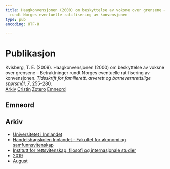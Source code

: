 ```yaml
---
title: Haagkonvensjonen (2000) om beskyttelse av voksne over grensene – Betraktninger
  rundt Norges eventuelle ratifisering av konvensjonen
type: pub
encoding: UTF-8

---
```

<h1>Publikasjon</h1>
<article id="csl-bib-container-EFMS6KKQ" class="csl-bib-container">
  <div class="csl-bib-body"> <div class="csl-entry">Kvisberg, T. E. (2009). Haagkonvensjonen (2000) om beskyttelse av voksne over grensene – Betraktninger rundt Norges eventuelle ratifisering av konvensjonen. <i>Tidsskrift for familierett, arverett og barnevernrettslige spørsmål</i>, <i>7</i>, 255–280.</div> </div>
  <div class="csl-bib-buttons">
    <a href="#taxonomy-article-EFMS6KKQ" alt="archive" class="csl-bib-button">Arkiv</a>
    <a href="https://app.cristin.no/results/show.jsf?id=1718484" alt="Cristin" class="csl-bib-button">Cristin</a>
    <a href="http://zotero.org/groups/5881554/items/EFMS6KKQ" alt="Zotero" class="csl-bib-button">Zotero</a>
    <a href="#keywords-article-EFMS6KKQ" alt="keywords" class="csl-bib-button">Emneord</a>
  </div>
  <div id="csl-bib-meta-container-EFMS6KKQ"></div>
</article>
<div id="csl-bib-meta-EFMS6KKQ" class="csl-bib-meta">
  <article id="keywords-article-EFMS6KKQ" class="keywords-article">
    <h1>Emneord</h1>
    
  </article>
  <article id="taxonomy-article-EFMS6KKQ" class="taxonomy-article">
    <h1>Arkiv</h1>
    <ul>
      <li><a href="{{< params subfolder >}}nn/archive/?key=3DCRN523">Universitetet i Innlandet</a></li>
      <li><a href="{{< params subfolder >}}nn/archive/?key=DU8Q9LN9">Handelshøgskolen Innlandet - Fakultet for økonomi og samfunnsvitenskap</a></li>
      <li><a href="{{< params subfolder >}}nn/archive/?key=ITYAG68H">Institutt for rettsvitenskap, filosofi og internasjonale studier</a></li>
      <li><a href="{{< params subfolder >}}nn/archive/?key=R9ZTQLVS">2019</a></li>
      <li><a href="{{< params subfolder >}}nn/archive/?key=LTGW9TI7">August</a></li>
    </ul>
  </article>
</div>
